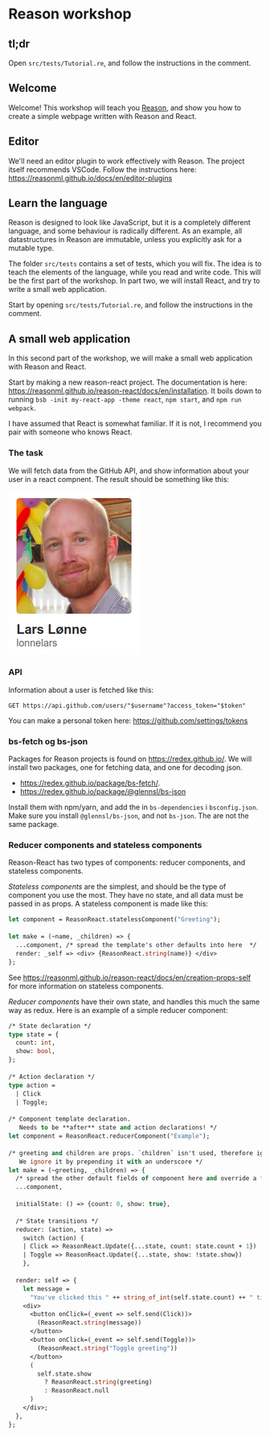 # Reason workshop

## tl;dr

Open `src/tests/Tutorial.re`, and follow the instructions in the comment. 

## Welcome

Welcome! This workshop will teach you [Reason](https://reasonml.github.io/), and show you how to create a simple webpage written with Reason and React. 

## Editor

We'll need an editor plugin to work effectively with Reason. The project itself recommends VSCode. Follow the instructions here: https://reasonml.github.io/docs/en/editor-plugins

## Learn the language

Reason is designed to look like JavaScript, but it is a completely different language, and some behaviour is radically different. As an example, all datastructures in Reason are immutable, unless you explicitly ask for a mutable type. 

The folder `src/tests` contains a set of tests, which you will fix. The idea is to teach the elements of the language, while you read and write code. This will be the first part of the workshop. In part two, we will install React, and try to write a small web application. 

Start by opening `src/tests/Tutorial.re`, and follow the instructions in the comment. 

## A small web application

In this second part of the workshop, we will make a small web application with Reason and React. 

Start by making a new reason-react project. The documentation is here: https://reasonml.github.io/reason-react/docs/en/installation. It boils down to running `bsb -init my-react-app -theme react`, `npm start`, and `npm run webpack`. 

I have assumed that React is somewhat familiar. If it is not, I recommend you pair with someone who knows React. 

### The task

We will fetch data from the GitHub API, and show information about your user in a react compnent. The result should be something like this:

![lonnelars on github.com](./github-user.png)

### API

Information about a user is fetched like this:

```
GET https://api.github.com/users/"$username"?access_token="$token"
```

You can make a personal token here:
https://github.com/settings/tokens

### bs-fetch og bs-json

Packages for Reason projects is found on https://redex.github.io/. We will install two packages, one for fetching data, and one for decoding json. 

- https://redex.github.io/package/bs-fetch/.
- https://redex.github.io/package/@glennsl/bs-json

Install them with npm/yarn, and add the in `bs-dependencies` i `bsconfig.json`. Make sure you install `@glennsl/bs-json`, and not `bs-json`. The are not the same package.

### Reducer components and stateless components

Reason-React has two types of components: reducer components, and stateless components. 

_Stateless components_ are the simplest, and should be the type of component you use the most. They have no state, and all data must be passed in as props. A stateless component is made like this:

```ocaml
let component = ReasonReact.statelessComponent("Greeting");

let make = (~name, _children) => {
  ...component, /* spread the template's other defaults into here  */
  render: _self => <div> {ReasonReact.string(name)} </div>
};
```

See https://reasonml.github.io/reason-react/docs/en/creation-props-self for more information on stateless components. 

_Reducer components_ have their own state, and handles this much the same way as redux. Here is an example of a simple reducer component:

```ocaml
/* State declaration */
type state = {
  count: int,
  show: bool,
};

/* Action declaration */
type action =
  | Click
  | Toggle;

/* Component template declaration.
   Needs to be **after** state and action declarations! */
let component = ReasonReact.reducerComponent("Example");

/* greeting and children are props. `children` isn't used, therefore ignored.
   We ignore it by prepending it with an underscore */
let make = (~greeting, _children) => {
  /* spread the other default fields of component here and override a few */
  ...component,

  initialState: () => {count: 0, show: true},

  /* State transitions */
  reducer: (action, state) =>
    switch (action) {
    | Click => ReasonReact.Update({...state, count: state.count + 1})
    | Toggle => ReasonReact.Update({...state, show: !state.show})
    },

  render: self => {
    let message =
      "You've clicked this " ++ string_of_int(self.state.count) ++ " times(s)";
    <div>
      <button onClick=(_event => self.send(Click))>
        (ReasonReact.string(message))
      </button>
      <button onClick=(_event => self.send(Toggle))>
        (ReasonReact.string("Toggle greeting"))
      </button>
      (
        self.state.show
          ? ReasonReact.string(greeting)
          : ReasonReact.null
      )
    </div>;
  },
};
```
